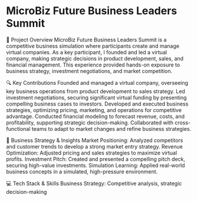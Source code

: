 # MicroBiz Future Business Leaders Summit

📌 Project Overview
MicroBiz Future Business Leaders Summit is a competitive business simulation where participants create and manage virtual companies. As a key participant, I founded and led a virtual company, making strategic decisions in product development, sales, and financial management. This experience provided hands-on exposure to business strategy, investment negotiations, and market competition.

🔍 Key Contributions
Founded and managed a virtual company, overseeing key business operations from product development to sales strategy.
Led investment negotiations, securing significant virtual funding by presenting compelling business cases to investors.
Developed and executed business strategies, optimizing pricing, marketing, and operations for competitive advantage.
Conducted financial modeling to forecast revenue, costs, and profitability, supporting strategic decision-making.
Collaborated with cross-functional teams to adapt to market changes and refine business strategies.

💼 Business Strategy & Insights
Market Positioning: Analyzed competitors and customer trends to develop a strong market entry strategy.
Revenue Optimization: Adjusted pricing and sales strategies to maximize virtual profits.
Investment Pitch: Created and presented a compelling pitch deck, securing high-value investments.
Simulation Learning: Applied real-world business concepts in a simulated, high-pressure environment.

💻 Tech Stack & Skills
Business Strategy: Competitive analysis, strategic decision-making

